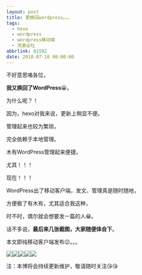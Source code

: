 ```yaml
---
layout: post
title: 更换回wordpress。。。
tags:
  - hexo
  - wordpress
  - wordpress移动端
  - 洗漱必吐
abbrlink: 61592
date: 2018-07-10 00:00:00
---
```


不好意思咯各位，

**我又换回了WordPress**&#x1f600;。

为什么呢？！

因为，hexo对我来说，更新上稍显不便。

管理起来也较为繁琐，

完全依赖于本地管理。

木有WordPress管理起来便捷。

尤其！！！

现在！！！

WordPress出了移动客户端，发文、管理真是随时随地，

方便极了有木有，尤其适合我这种，

时不时，偶尔就会想要发一篇的人&#x1f601;。

话不多说，**最后来几张截图，大家随便体会下**。

本文即纯移动客户端发布&#x1f609;。。。

![](http://image.bmqy.net/wp-content/uploads/2018/07/img_1350.jpg)![](http://image.bmqy.net/wp-content/uploads/2018/07/img_1351.jpg)![](http://image.bmqy.net/wp-content/uploads/2018/07/img_1352.jpg)![](http://image.bmqy.net/wp-content/uploads/2018/07/img_1353.jpg)![](http://image.bmqy.net/wp-content/uploads/2018/07/img_1354.jpg)

注：本博将会持续更新维护，敬请随时关注&#x1f618;&#x1f618;